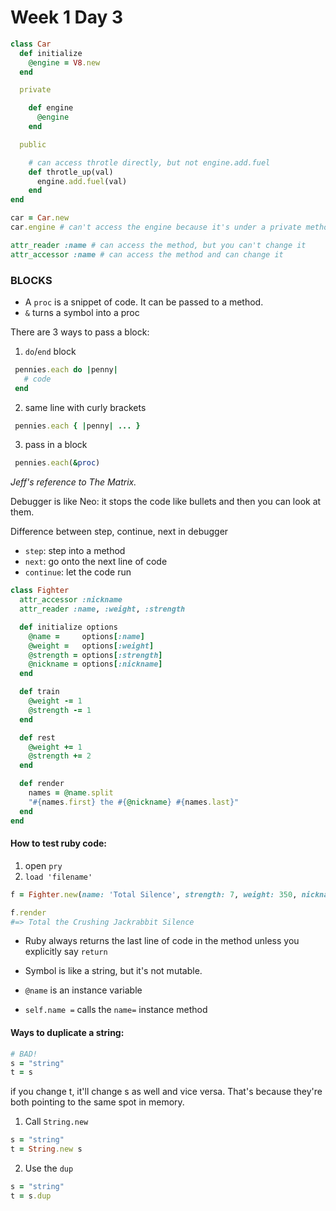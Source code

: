 # Week 1 Day 3

```ruby
class Car
  def initialize
    @engine = V8.new
  end

  private

    def engine
      @engine
    end

  public

    # can access throtle directly, but not engine.add.fuel
    def throtle_up(val)
      engine.add.fuel(val)
    end
end

car = Car.new
car.engine # can't access the engine because it's under a private method
```

```ruby
attr_reader :name # can access the method, but you can't change it
attr_accessor :name # can access the method and can change it
```

### BLOCKS

- A `proc` is a snippet of code. It can be passed to a method.
- `&` turns a symbol into a proc

There are 3 ways to pass a block:

1. `do`/`end` block
```ruby
 pennies.each do |penny|
   # code
 end
 ```

2. same line with curly brackets
```ruby
 pennies.each { |penny| ... }
 ```

3. pass in a block
```ruby
 pennies.each(&proc)
 ```


*Jeff's reference to The Matrix.*

Debugger is like Neo: it stops the code like bullets and then you can look at them.

Difference between step, continue, next in debugger
  - `step`: step into a method
  - `next`: go onto the next line of code
  - `continue`: let the code run


```ruby
class Fighter
  attr_accessor :nickname
  attr_reader :name, :weight, :strength

  def initialize options
    @name =     options[:name]
    @weight =   options[:weight]
    @strength = options[:strength]
    @nickname = options[:nickname]
  end

  def train
    @weight -= 1
    @strength -= 1
  end

  def rest
    @weight += 1
    @strength += 2
  end

  def render
    names = @name.split
    "#{names.first} the #{@nickname} #{names.last}"
  end
end
```

#### How to test ruby code:
  1. open `pry`
  2. `load 'filename'`

```ruby
f = Fighter.new(name: 'Total Silence', strength: 7, weight: 350, nickname: 'Crushing Jackrabbit')

f.render
#=> Total the Crushing Jackrabbit Silence
```

- Ruby always returns the last line of code in the method unless you explicitly say `return`

- Symbol is like a string, but it's not mutable.

- `@name` is an instance variable
- `self.name =` calls the `name=` instance method

#### Ways to duplicate a string:

```ruby
# BAD!
s = "string"
t = s
```
if you change t, it'll change s as well and vice versa. That's because they're both pointing to the same spot in memory.

1. Call `String.new`
```ruby
s = "string"
t = String.new s
```

2. Use the `dup`
```ruby
s = "string"
t = s.dup
```

